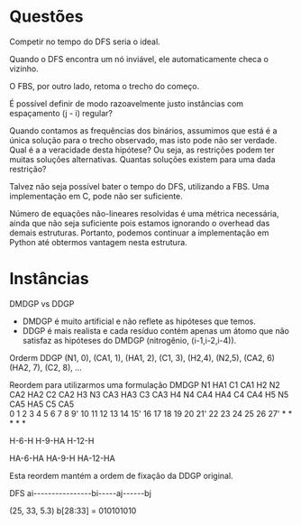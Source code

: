 # Questões
Competir no tempo do DFS seria o ideal.

Quando o DFS encontra um nó inviável, ele automaticamente checa o vizinho.

O FBS, por outro lado, retoma o trecho do começo.

É possível definir de modo razoavelmente justo instâncias com espaçamento (j - i) regular?

Quando contamos as frequências dos binários, assumimos que está é a única solução para o trecho observado, mas isto pode não ser verdade. Qual é a a veracidade desta hipótese? Ou seja, as restrições podem ter muitas soluções alternativas. Quantas soluções existem para uma dada restrição?

Talvez não seja possível bater o tempo do DFS, utilizando a FBS. Uma implementação em C, pode não ser suficiente.

Número de equações não-lineares resolvidas é uma métrica necessária, ainda que não seja suficiente pois estamos ignorando o overhead das demais estruturas. Portanto, podemos continuar a implementação em Python até obtermos vantagem nesta estrutura.

# Instâncias
DMDGP vs DDGP
- DMDGP é muito artificial e não reflete as hipóteses que temos.
- DDGP é mais realista e cada resíduo contém apenas um átomo que não satisfaz as hipóteses do DMDGP (nitrogênio, (i-1,i-2,i-4)).

Orderm DDGP
(N1, 0), (CA1, 1), (HA1, 2), (C1, 3), (H2,4), (N2,5), (CA2, 6) (HA2, 7), (C2, 8), ...

Reordem para utilizarmos uma formulação DMDGP
N1 HA1 C1 CA1 H2 N2 CA2 HA2 C2 CA2 H3 N3 CA3 HA3 C3 CA3 H4 N4 CA4 HA4 C4 CA4 H5 N5 CA5 HA5 C5 CA5  
0  1   2  3   4  5  6   7   8  9'  10 11 12  13  14 15' 16 17 18  19  20 21' 22 23 24  25  26 27'
          *         *                    *                    *                    *

H-6-H
H-9-HA
H-12-H

HA-6-HA
HA-9-H
HA-12-HA

Esta reordem mantém a ordem de fixação da DDGP original.

DFS
ai----------------bi-----aj------bj

(25, 33, 5.3)
b[28:33] = 010101010
